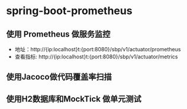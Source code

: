 # spring-boot-prometheus
## 使用 Prometheus 做服务监控
- 地址：http://{ip:localhost}t:{port:8080}/sbp/v1/actuator/prometheus
- 查看指标: http://{ip:localhost}t:{port:8080}/sbp/v1/actuator/metrics

## 使用Jacoco做代码覆盖率扫描

## 使用H2数据库和MockTick 做单元测试